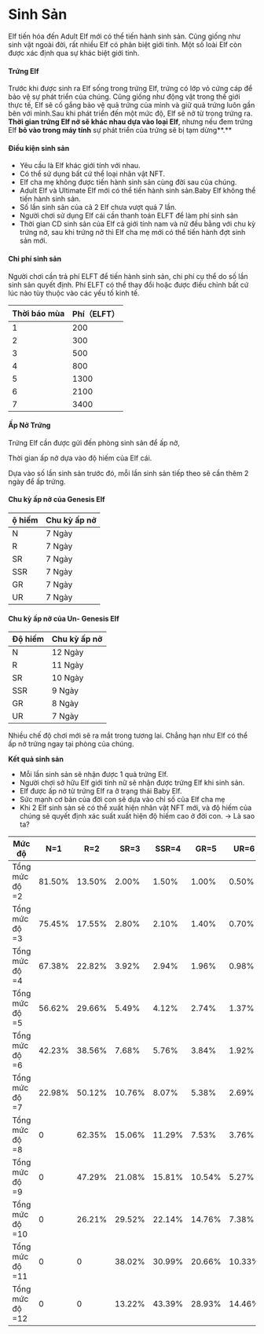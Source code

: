 # Sinh Sản

Elf tiến hóa đến Adult Elf mới có thể tiến hành sinh sản. Cũng giống như sinh vật ngoài đời, rất nhiều Elf có phân biệt giới tinh. Một số loài Elf còn được xác định qua sự khác biệt giới tinh.

#### **Trứng Elf**

Trước khi được sinh ra Elf sống trong trứng Elf, trứng có lớp vỏ cứng cáp để bảo vệ sự phát triển của chúng. Cũng giống như động vật trong thế giới thực tế, Elf sẽ cố gắng bảo vệ quả trứng của mình và giữ quả trứng luôn gần bên với mình.Sau khi phát triển đến một mức độ, Elf sẽ nở từ trong trứng ra. **Thời gian trứng Elf nở sẽ khác nhau dựa vào loại Elf**, nhưng nếu đem trứng Elf **bỏ vào trong máy tính** sự phát triển của trứng sẽ bị tạm dừng**.**

#### **Điều kiện sinh sản**

* Yêu cầu là Elf khác giới tính với nhau.
* Có thể sử dụng bất cứ thể loại nhân vật NFT.
* Elf cha mẹ không được tiến hành sinh sản cùng đời sau của chúng.
* Adult Elf và Ultimate Elf mới có thể tiến hành sinh sản.Baby Elf không thể tiến hành sinh sản.
* Số lần sinh sản của cả 2 Elf chưa vượt quá 7 lần.
* Người chơi sử dụng Elf cái cần thanh toán ELFT để làm phí sinh sản
* Thời gian CD sinh sản của Elf cả giới tính nam và nữ đều bằng với chu kỳ trứng nở, sau khi trứng nở thì Elf cha mẹ mới có thể tiến hành đợt sinh sản mới.

#### **Chi phí sinh sản**

Người chơi cần trả phí ELFT để tiến hành sinh sản, chi phí cụ thể do số lần sinh sản quyết định. Phí ELFT có thể thay đổi hoặc được điều chỉnh bất cứ lúc nào tùy thuộc vào các yếu tố kinh tế.

| Thời báo mùa | Phí（ELFT） |
| ------------ | --------- |
| 1            | 200       |
| 2            | 300       |
| 3            | 500       |
| 4            | 800       |
| 5            | 1300      |
| 6            | 2100      |
| 7            | 3400      |

#### **Ấp Nở Trứng**

Trứng Elf cần được gửi đến phòng sinh sản để ấp nở,

Thời gian ấp nở dựa vào độ hiếm của Elf cái.

Dựa vào số lần sinh sản trước đó, mỗi lần sinh sản tiếp theo sẽ cần thêm 2 ngày để ấp trứng.

#### **Chu kỳ ấp nở của Genesis Elf**

| ộ hiếm | Chu kỳ ấp nở |
| ------ | ------------ |
| N      | 7 Ngày       |
| R      | 7 Ngày       |
| SR     | 7 Ngày       |
| SSR    | 7 Ngày       |
| GR     | 7 Ngày       |
| UR     | 7 Ngày       |

#### **Chu kỳ ấp nở của Un- Genesis Elf**

| Độ hiếm | Chu kỳ ấp nở |
| ------- | ------------ |
| N       | 12 Ngày      |
| R       | 11 Ngày      |
| SR      | 10 Ngày      |
| SSR     | 9 Ngày       |
| GR      | 8 Ngày       |
| UR      | 7 Ngày       |

Nhiều chế độ chơi mới sẽ ra mắt trong tương lai. Chẳng hạn như Elf có thể ấp nở trứng ngay tại phòng của chúng.

**Kết quả sinh sản**

* Mỗi lần sinh sản sẽ nhận được 1 quả trứng Elf.
* Người chơi sở hữu Elf giới tính nữ sẽ nhận được trứng Elf khi sinh sản.
* Elf được ấp nở từ trứng Elf ra ở trạng thái Baby Elf.
* Sức mạnh cơ bản của đời con sẽ dựa vào chỉ số của Elf cha mẹ
* Khi 2 Elf sinh sản sẽ có thể xuất hiện nhân vật NFT mới, và độ hiếm của chúng sẽ quyết định xác suất xuất hiện độ hiếm cao ở đời con. -> Là sao ta?

| Mức độ          | N=1    | R=2    | SR=3   | SSR=4  | GR=5   | UR=6   |
| --------------- | ------ | ------ | ------ | ------ | ------ | ------ |
| Tổng mức độ =2  | 81.50% | 13.50% | 2.00%  | 1.50%  | 1.00%  | 0.50%  |
| Tổng mức độ =3  | 75.45% | 17.55% | 2.80%  | 2.10%  | 1.40%  | 0.70%  |
| Tổng mức độ =4  | 67.38% | 22.82% | 3.92%  | 2.94%  | 1.96%  | 0.98%  |
| Tổng mức độ =5  | 56.62% | 29.66% | 5.49%  | 4.12%  | 2.74%  | 1.37%  |
| Tổng mức độ =6  | 42.23% | 38.56% | 7.68%  | 5.76%  | 3.84%  | 1.92%  |
| Tổng mức độ =7  | 22.98% | 50.12% | 10.76% | 8.07%  | 5.38%  | 2.69%  |
| Tổng mức độ =8  | 0      | 62.35% | 15.06% | 11.29% | 7.53%  | 3.76%  |
| Tổng mức độ =9  | 0      | 47.29% | 21.08% | 15.81% | 10.54% | 5.27%  |
| Tổng mức độ =10 | 0      | 26.21% | 29.52% | 22.14% | 14.76% | 7.38%  |
| Tổng mức độ =11 | 0      | 0      | 38.02% | 30.99% | 20.66% | 10.33% |
| Tổng mức độ =12 | 0      | 0      | 13.22% | 43.39% | 28.93% | 14.46% |
